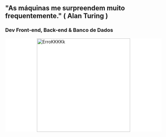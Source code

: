 ## "As máquinas me surpreendem muito frequentemente." ( Alan Turing )

### Dev Front-end, Back-end & Banco de Dados

<div style="display: flex; justify-content: center; align-items: center; background: #fff">

<img src="https://raw.githubusercontent.com/hendrixroa/in-case-of-fire-1/master/in_case_of_fire.png"  height=300 alt="ErroKKKKk"/>

  
</div>
